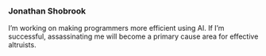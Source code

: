### Jonathan Shobrook

I’m working on making programmers more efficient using AI. If I’m successful, assassinating me will become a primary cause area for effective altruists.
